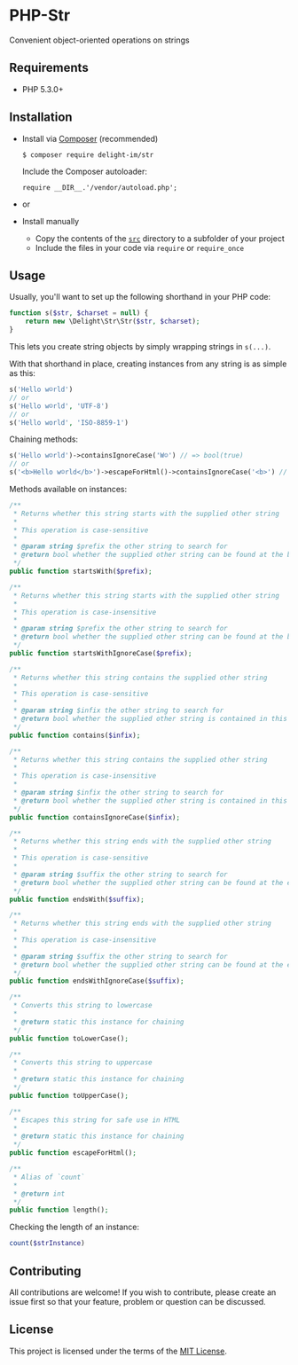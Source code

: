 # PHP-Str

Convenient object-oriented operations on strings

## Requirements

 * PHP 5.3.0+

## Installation

 * Install via [Composer](https://getcomposer.org/) (recommended)

   `$ composer require delight-im/str`

   Include the Composer autoloader:

   `require __DIR__.'/vendor/autoload.php';`

 * or

 * Install manually

   * Copy the contents of the [`src`](src) directory to a subfolder of your project
   * Include the files in your code via `require` or `require_once`

## Usage

Usually, you'll want to set up the following shorthand in your PHP code:

```php
function s($str, $charset = null) {
    return new \Delight\Str\Str($str, $charset);
}
```

This lets you create string objects by simply wrapping strings in `s(...)`.

With that shorthand in place, creating instances from any string is as simple as this:

```php
s('Hello w☺rld')
// or
s('Hello w☺rld', 'UTF-8')
// or
s('Hello world', 'ISO-8859-1')
```

Chaining methods:

```php
s('Hello w☺rld')->containsIgnoreCase('W☺') // => bool(true)
// or
s('<b>Hello w☺rld</b>')->escapeForHtml()->containsIgnoreCase('<b>') // => bool(false)
```

Methods available on instances:

```php
/**
 * Returns whether this string starts with the supplied other string
 *
 * This operation is case-sensitive
 *
 * @param string $prefix the other string to search for
 * @return bool whether the supplied other string can be found at the beginning of this string
 */
public function startsWith($prefix);

/**
 * Returns whether this string starts with the supplied other string
 *
 * This operation is case-insensitive
 *
 * @param string $prefix the other string to search for
 * @return bool whether the supplied other string can be found at the beginning of this string
 */
public function startsWithIgnoreCase($prefix);

/**
 * Returns whether this string contains the supplied other string
 *
 * This operation is case-sensitive
 *
 * @param string $infix the other string to search for
 * @return bool whether the supplied other string is contained in this string
 */
public function contains($infix);

/**
 * Returns whether this string contains the supplied other string
 *
 * This operation is case-insensitive
 *
 * @param string $infix the other string to search for
 * @return bool whether the supplied other string is contained in this string
 */
public function containsIgnoreCase($infix);

/**
 * Returns whether this string ends with the supplied other string
 *
 * This operation is case-sensitive
 *
 * @param string $suffix the other string to search for
 * @return bool whether the supplied other string can be found at the end of this string
 */
public function endsWith($suffix);

/**
 * Returns whether this string ends with the supplied other string
 *
 * This operation is case-insensitive
 *
 * @param string $suffix the other string to search for
 * @return bool whether the supplied other string can be found at the end of this string
 */
public function endsWithIgnoreCase($suffix);

/**
 * Converts this string to lowercase
 *
 * @return static this instance for chaining
 */
public function toLowerCase();

/**
 * Converts this string to uppercase
 *
 * @return static this instance for chaining
 */
public function toUpperCase();

/**
 * Escapes this string for safe use in HTML
 *
 * @return static this instance for chaining
 */
public function escapeForHtml();

/**
 * Alias of `count`
 *
 * @return int
 */
public function length();
```

Checking the length of an instance:

```php
count($strInstance)
```

## Contributing

All contributions are welcome! If you wish to contribute, please create an issue first so that your feature, problem or question can be discussed.

## License

This project is licensed under the terms of the [MIT License](https://opensource.org/licenses/MIT).

